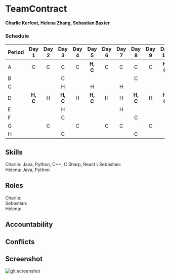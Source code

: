 # TeamContract

**Charlie Kerfoot, Helena Zhang, Sebastian Baxter**

### Schedule
|Period|Day 1|Day 2|Day 3|Day 4|Day 5|Day 6|Day 7|Day 8|Day 9|Day 10|
|------|:-----:|:-----:|:-----:|:-----:|:-----:|:-----:|:-----:|:-----:|:-----:|:------:|
|A     |C    |C    |C    |C    |**H, C** |C    |C    |C    |C    |**H, C**  |
|B     |     |     |C    |     |     |     |     |C    |     |      |
|C     |     |     |H    |     |H    |     |H    |     |     |      |
|D     |**H, C** |H    |**H, C** |H    |**H, C** |H    |H    |**H, C** |H    |**H, C**  |
|E     |     |     |H    |     |     |     |H    |     |     |      |
|F     |     |     |C    |     |     |     |     |C    |     |      |
|G     |     |C    |     |C    |     |C    |C    |     |C    |      |
|H     |     |     |C    |     |     |     |     |C    |     |      |

## Skills

Charlie: Java, Python, C++, C Sharp, React \ 
Sebastian:     \
Helena: Java, Python

## Roles

Charlie:    \
Sebastian:   \
Helena:    

## Accountability

## Conflicts

## Screenshot

![git screenshot](<Screenshot 2024-09-18 at 1.51.46 PM.png>)